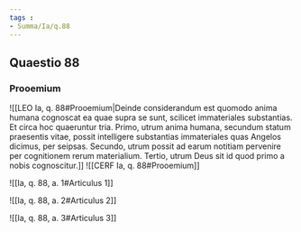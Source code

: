 ```yaml
---
tags : 
- Summa/Ia/q.88
---
```


## Quaestio 88

### Prooemium

![[LEO Ia, q. 88#Prooemium|Deinde considerandum est quomodo anima humana cognoscat ea quae supra se sunt, scilicet immateriales substantias. Et circa hoc quaeruntur tria. Primo, utrum anima humana, secundum statum praesentis vitae, possit intelligere substantias immateriales quas Angelos dicimus, per seipsas. Secundo, utrum possit ad earum notitiam pervenire per cognitionem rerum materialium. Tertio, utrum Deus sit id quod primo a nobis cognoscitur.]]
![[CERF Ia, q. 88#Prooemium]]

![[Ia, q. 88, a. 1#Articulus 1]]

![[Ia, q. 88, a. 2#Articulus 2]]

![[Ia, q. 88, a. 3#Articulus 3]]

